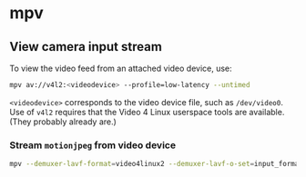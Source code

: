 # mpv

## View camera input stream

To view the video feed from an attached video device, use:

```sh
mpv av://v4l2:<videodevice> --profile=low-latency --untimed
```

`<videodevice>` corresponds to the video device file, such as `/dev/video0`. Use
of `v4l2` requires that the Video 4 Linux userspace tools are available. (They
probably already are.)

### Stream `motionjpeg` from video device

```sh
mpv --demuxer-lavf-format=video4linux2 --demuxer-lavf-o-set=input_format=mjpeg av://v4l2:<videodevice>
```
